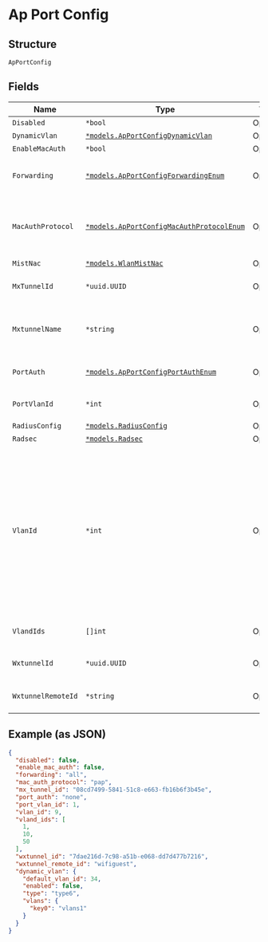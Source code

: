 
# Ap Port Config

## Structure

`ApPortConfig`

## Fields

| Name | Type | Tags | Description |
|  --- | --- | --- | --- |
| `Disabled` | `*bool` | Optional | **Default**: `false` |
| `DynamicVlan` | [`*models.ApPortConfigDynamicVlan`](../../doc/models/ap-port-config-dynamic-vlan.md) | Optional | optional dynamic vlan |
| `EnableMacAuth` | `*bool` | Optional | **Default**: `false` |
| `Forwarding` | [`*models.ApPortConfigForwardingEnum`](../../doc/models/ap-port-config-forwarding-enum.md) | Optional | enum: `all`, `limited`, `mxtunnel`, `site_mxedge`, `wxtunnel`<br>**Default**: `"all"` |
| `MacAuthProtocol` | [`*models.ApPortConfigMacAuthProtocolEnum`](../../doc/models/ap-port-config-mac-auth-protocol-enum.md) | Optional | if `enable_mac_auth`==`true`, allows user to select an authentication protocol. enum: `eap-md5`, `eap-peap`, `pap`<br>**Default**: `"pap"` |
| `MistNac` | [`*models.WlanMistNac`](../../doc/models/wlan-mist-nac.md) | Optional | - |
| `MxTunnelId` | `*uuid.UUID` | Optional | if `forwarding`==`mxtunnel`, vlan_ids comes from mxtunnel |
| `MxtunnelName` | `*string` | Optional | if `forwarding`==`site_mxedge`, vlan_ids comes from site_mxedge (`mxtunnels` under site setting) |
| `PortAuth` | [`*models.ApPortConfigPortAuthEnum`](../../doc/models/ap-port-config-port-auth-enum.md) | Optional | When doing port auth. enum: `dot1x`, `none`<br>**Default**: `"none"` |
| `PortVlanId` | `*int` | Optional | if `forwrding`==`limited`<br>**Constraints**: `>= 1`, `<= 4094` |
| `RadiusConfig` | [`*models.RadiusConfig`](../../doc/models/radius-config.md) | Optional | Junos Radius config |
| `Radsec` | [`*models.Radsec`](../../doc/models/radsec.md) | Optional | Radsec settings |
| `VlanId` | `*int` | Optional | optional to specify the vlan id for a tunnel if forwarding is for `wxtunnel`, `mxtunnel` or `site_mxedge`.<br><br>* if vlan_id is not specified then it will use first one in vlan_ids[] of the mxtunnel.<br>* if forwarding == site_mxedge, vlan_ids comes from site_mxedge (`mxtunnels` under site setting)<br>**Constraints**: `>= 1`, `<= 4094` |
| `VlandIds` | `[]int` | Optional | if `forwrding`==`limited`<br>**Constraints**: `>= 1`, `<= 4094` |
| `WxtunnelId` | `*uuid.UUID` | Optional | if `forwarding`==`wxtunnel`, the port is bridged to the vlan of the session |
| `WxtunnelRemoteId` | `*string` | Optional | if `forwarding`==`wxtunnel`, the port is bridged to the vlan of the session |

## Example (as JSON)

```json
{
  "disabled": false,
  "enable_mac_auth": false,
  "forwarding": "all",
  "mac_auth_protocol": "pap",
  "mx_tunnel_id": "08cd7499-5841-51c8-e663-fb16b6f3b45e",
  "port_auth": "none",
  "port_vlan_id": 1,
  "vlan_id": 9,
  "vland_ids": [
    1,
    10,
    50
  ],
  "wxtunnel_id": "7dae216d-7c98-a51b-e068-dd7d477b7216",
  "wxtunnel_remote_id": "wifiguest",
  "dynamic_vlan": {
    "default_vlan_id": 34,
    "enabled": false,
    "type": "type6",
    "vlans": {
      "key0": "vlans1"
    }
  }
}
```

